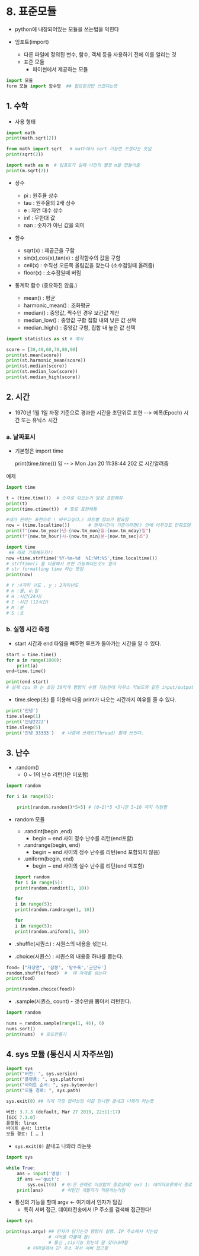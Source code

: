 # 8. 표준모듈

- python에 내장되어있는 모듈을 쓰는법을 익힌다

- 임포트(import)
  - 다른 파일에 정의된 변수, 함수, 객체 등을 사용하기 전에 이를 알리는 것
  - 표준 모듈
    - 파이썬에서 제공하는 모듈

```python
import 모듈
form 모듈 import 함수명  ## 필요한것만 쓰겠다는뜻
```

## 1. 수학

- 사용 형태

```python
import math
print(math.sqrt(2))

from math import sqrt   # math에서 sqrt 기능만 쓰겠다는 뜻임
print(sqrt(2))

import math as m  # 임포트가 길때 나만의 별칭 m을 만들어줌
print(m.sqrt(2))
```

- 상수
  - pi : 원주율 상수
  - tau : 원주율의 2배 상수
  - e : 자연 대수 상수
  - inf : 무한대 값
  - nan : 숫자가 아닌 값을 의미
- 함수
  - sqrt(x) : 제곱근을 구함
  - sin(x),cos(x),tan(x) : 삼각함수의 값을 구함
  - ceil(x) : 수직선 오른쪽 올림값을 찾는다 (소수점일때 올려줌)
  - floor(x) : 소수점일때 버림

- 통계학 함수 (중요하진 않음.)
  - mean() : 평균
  - harmonic_mean() : 조화평균
  - median() : 중앙값, 짝수인 경우 보간값 계산
  - median_low() : 중앙값 구함 집합 내의 낮은 값 선택
  - median_high() : 중앙값 구함, 집합 내 높은 값 선택

```python
import statistics as st # 예시

score = [30,40,60,70,80,90]
print(st.mean(score))
print(st.harmonic_mean(score))
print(st.median(score))
print(st.median_low(score))
print(st.median_high(score))

```



## 2. 시간

- 1970년 1월 1일 자정 기준으로 경과한 시간을 초단위로 표현  --> 에폭(Epoch) 시간 또는 유닉스 시간

### a. 날짜표시



- 기본형은 import time

  print(time.time()) 임   -- > Mon Jan 20 11:38:44 202 로 시간알려줌

예제

```python
import time

t = (time.time())  # 숫자로 되있는거 말로 표현해줘
print(t)
print(time.ctime(t))  # 말로 표현해줭

#내가 원하는 표현으로 ! 바꾸고싶다./ 파트별 정보가 필요함
now = (time.localtime())       # 현재시간이 기준이라면() 안에 아무것도 안줘도댐
print(f"{now.tm_year}년-{now.tm_mon}월-{now.tm_mday}일")
print(f"{now.tm_hour}시-{now.tm_min}분-{now.tm_sec}초")

```

```python
import time
 ## 따로 기록해두자!!
now =time.strftime('%Y-%m-%d  %I:%M:%S',time.localtime()) 
# strftime() 을 이용해서 표현 가능하다는것도 알자
# str formatting time 라는 뜻임
print(now)

# Y :4자리 년도 , y : 2자리년도
# m :월, d:일 
# H :시간(24시)
# I :시간 (12시간)
# M :분
# S :초
```



### b. 실행 시간 측정

- start 시간과 end 타임을 빼주면 루프가 돌아가는 시간을 알 수 있다.

```python
start = time.time()
for a in range(1000):
    print(a)
end=time.time()

print(end-start)
# 실제 cpu 와 는 초당 30억개 명령어 수행 가능인데 마우스 키보드와 같은 input/output 장치, 하드디스크의 처리 속도가 느려 늦게 나오는 것이다
```

- time.sleep(초) 를 이용해 다음 print가 나오는 시간까지 여유를 줄 수 있다.

```python
print('안녕')
time.sleep(1)
print('안녕2222')
time.sleep(5)
print('안녕 33333')   # 나중에 쓰레드(Thread) 할때 쓰인다.
```



## 3. 난수

- .random()
  - 0 ~ 1의 난수 리턴(1은 미포함)

```python
import random

for i in range(5):

    print(random.random()*5+5) # (0~1)*5 +5니깐 5~10 까지 리턴함

```



- random 모듈

  - .randint(begin ,end)
    - begin ~ end 사이 정수 난수를 리턴(end포함)
  - .randrange(begin, end)
    - begin ~ end 사이의 정수 난수를 리턴(end 포함되지 않음)
  - .uniform(begin, end)
    - begin ~ end 사이의 실수 난수를 리턴(end 미포함)

  ```python
  import random
  for i in range(5):
  print(random.randint(1, 10))
  
  for
  i in range(5):
  print(random.randrange(1, 10))
  
  for
  i in range(5):
  print(random.uniform(1, 10))
  
  ```

  

- .shuffle(시퀀스) : 시퀀스의 내용을 섞는다.
- .choice(시퀀스) : 시퀀스의 내용중 하나를 뽑는다.

```python
food= ["자장면", '잠봉', '탕수육','군만두']
random.shuffle(food)  #  얘 자체를 섞는다
print(food)

print(random.choice(food))
```



- .sample(시퀀스, count)   - 갯수만큼 뽑아서 리턴한다.

```python
import random

nums = random.sample(range(1, 46), 6)
nums.sort()
print(nums)  # 로또만들기
```



## 4. sys 모듈 (통신시 시 자주쓰임)

```python
import sys
print("버전: ", sys.version)
print("플랫폼: ", sys.platform)
print("바이트 순서: ", sys.byteorder)
print("모듈 경로: ", sys.path)

sys.exit(0) ## 이게 가장 많이쓰임 이걸 만나면 끝내고 나와라 라는뜻

버전: 3.7.3 (default, Mar 27 2019, 22:11:17)
[GCC 7.3.0]
플랫폼: linux
바이트 순서: little
모듈 경로: [ … ]
```

- `sys.exit(0)` 끝내고 나와라 라는뜻

```python
import sys

while True:
    ans = input('명령: ')
    if ans =='quit':
        sys.exit(0)  # 0:은 관례로 이상없이 종료상태/ ex) 1: 데이터오류에서 종료하는지, 2: 메모리 부족
    print(ans)       # 이런건 개발자가 적용하는거임

```



- 통신의 기능을 할때 argv  <- 여기에서 인자가 담김
  - 특히 서버 접근, 데이터전송에서 IP 주소를 검색해 접근한다!

```python
import sys

print(sys.argv) ## 인자가 담기는것 명령어 실행. IP 주소에서 치는법
                # 서버를 다룰때 씀!
                # 통신 ,zip기능 있는데 잘 찾아내야됨
        # 터미널에서 IP 주소 쳐서 서버 접근함
```

